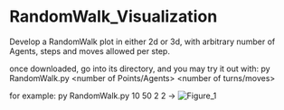 # RandomWalk_Visualization
Develop a RandomWalk plot in either 2d or 3d, with arbitrary number of Agents, steps and moves allowed per step.

once downloaded, go into its directory, and you may try it out with:
py RandomWalk.py <number of Points/Agents> <number of turns/moves> <number of steps allowed for each move> <dimensions of the plot>

for example:
py RandomWalk.py 10 50 2 2
->
![Figure_1](https://user-images.githubusercontent.com/96055882/176942150-568c02fa-f4bd-4ebc-8e3b-13b6727576d4.png)
